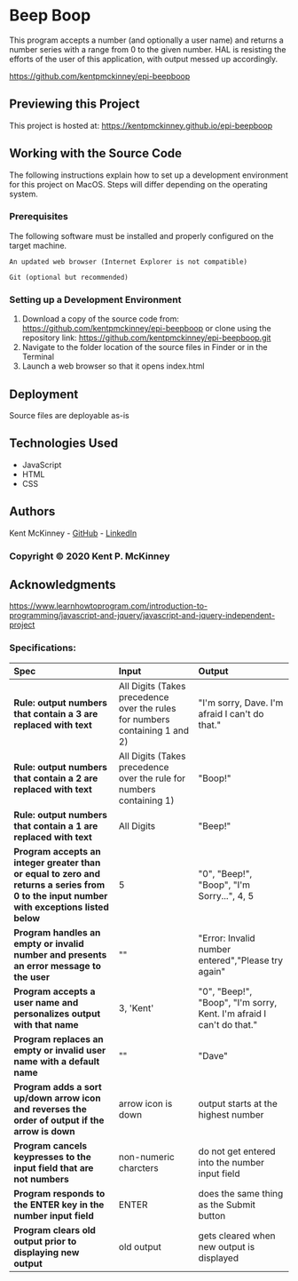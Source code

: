 <!-- Category: Epicodus;HTML/CSS/JS -->
# Beep Boop

This program accepts a number (and optionally a user name) and returns a number series with a range from 0 to the given number. HAL is resisting the efforts of the user of this application, with output messed up accordingly.

https://github.com/kentpmckinney/epi-beepboop

## Previewing this Project

This project is hosted at: https://kentpmckinney.github.io/epi-beepboop

## Working with the Source Code

The following instructions explain how to set up a development environment for this project on MacOS. Steps will differ depending on the operating system.

### Prerequisites

The following software must be installed and properly configured on the target machine. 

```
An updated web browser (Internet Explorer is not compatible)
```
```
Git (optional but recommended)
```

### Setting up a Development Environment

1. Download a copy of the source code from: https://github.com/kentpmckinney/epi-beepboop
   or clone using the repository link: https://github.com/kentpmckinney/epi-beepboop.git
2. Navigate to the folder location of the source files in Finder or in the Terminal
3. Launch a web browser so that it opens index.html

## Deployment

Source files are deployable as-is

## Technologies Used

* JavaScript
* HTML
* CSS

## Authors

Kent McKinney - [GitHub](https://github.com/kentpmckinney) - [LinkedIn](https://www.linkedin.com/in/kentpmckinney/)

### Copyright &copy; 2020 Kent P. McKinney

## Acknowledgments

https://www.learnhowtoprogram.com/introduction-to-programming/javascript-and-jquery/javascript-and-jquery-independent-project

### Specifications:

| Spec | Input | Output |
| :------------- | :------------- | :------------- |
| **Rule: output numbers that contain a 3 are replaced with text** | All Digits (Takes precedence over the rules for numbers containing 1 and 2) | "I'm sorry, Dave. I'm afraid I can't do that." |
| **Rule: output numbers that contain a 2 are replaced with text** | All Digits (Takes precedence over the rule for numbers containing 1) | "Boop!" |
| **Rule: output numbers that contain a 1 are replaced with text** | All Digits | "Beep!" |
| **Program accepts an integer greater than or equal to zero and returns a series from 0 to the input number with exceptions listed below** | 5 | "0", "Beep!", "Boop", "I'm Sorry...", 4, 5 |
| **Program handles an empty or invalid number and presents an error message to the user** | "" | "Error: Invalid number entered","Please try again" |
| **Program accepts a user name and personalizes output with that name** | 3, 'Kent' | "0", "Beep!", "Boop", "I'm sorry, Kent. I'm afraid I can't do that." |
| **Program replaces an empty or invalid user name with a default name** | "" | "Dave" |
| **Program adds a sort up/down arrow icon and reverses the order of output if the arrow is down** | arrow icon is down | output starts at the highest number |
| **Program cancels keypresses to the input field that are not numbers** | non-numeric charcters | do not get entered into the number input field |
| **Program responds to the ENTER key in the number input field** | ENTER | does the same thing as the Submit button |
| **Program clears old output prior to displaying new output** | old output | gets cleared when new output is displayed |